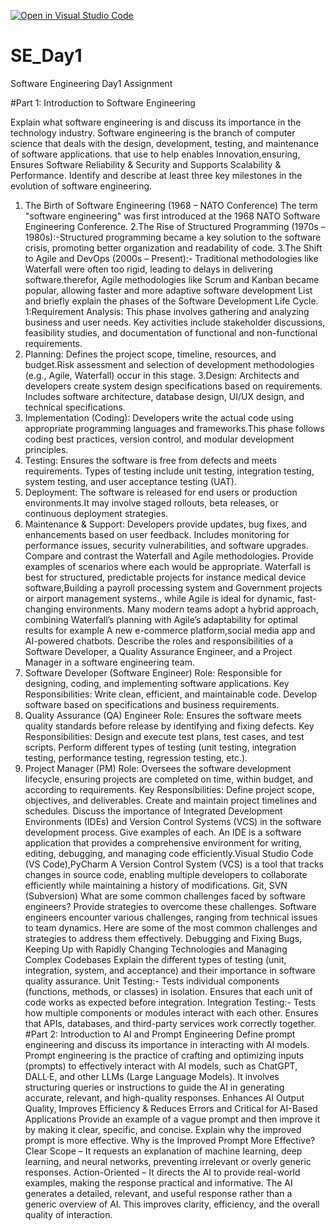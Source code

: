 [![Open in Visual Studio Code](https://classroom.github.com/assets/open-in-vscode-2e0aaae1b6195c2367325f4f02e2d04e9abb55f0b24a779b69b11b9e10269abc.svg)](https://classroom.github.com/online_ide?assignment_repo_id=18345765&assignment_repo_type=AssignmentRepo)
# SE_Day1
Software Engineering Day1 Assignment

#Part 1: Introduction to Software Engineering

Explain what software engineering is and discuss its importance in the technology industry.
Software engineering is the branch of computer science that deals with the design, development, testing, and maintenance of software applications. 
that use to help enables Innovation,ensuring, Ensures Software Reliability & Security and Supports Scalability & Performance.
Identify and describe at least three key milestones in the evolution of software engineering.
1. The Birth of Software Engineering (1968 – NATO Conference)
The term "software engineering" was first introduced at the 1968 NATO Software Engineering Conference.
2.The Rise of Structured Programming (1970s – 1980s):-Structured programming became a key solution to the software crisis, promoting better organization and readability of code.
3.The Shift to Agile and DevOps (2000s – Present):- Traditional methodologies like Waterfall were often too rigid, leading to delays in delivering software.therefor, Agile methodologies like Scrum and Kanban became popular, allowing faster and more adaptive software development
List and briefly explain the phases of the Software Development Life Cycle.
1:Requirement Analysis: This phase involves gathering and analyzing business and user needs. Key activities include stakeholder discussions, feasibility studies, and documentation of functional and non-functional requirements.
2. Planning: Defines the project scope, timeline, resources, and budget.Risk assessment and selection of development methodologies (e.g., Agile, Waterfall) occur in this stage.
3.Design: Architects and developers create system design specifications based on requirements. Includes software architecture, database design, UI/UX design, and technical specifications.
4. Implementation (Coding): Developers write the actual code using appropriate programming languages and frameworks.This phase follows coding best practices, version control, and modular development principles.
5. Testing: Ensures the software is free from defects and meets requirements. Types of testing include unit testing, integration testing, system testing, and user acceptance testing (UAT).
6. Deployment: The software is released for end users or production environments.It may involve staged rollouts, beta releases, or continuous deployment strategies.
7. Maintenance & Support: Developers provide updates, bug fixes, and enhancements based on user feedback. Includes monitoring for performance issues, security vulnerabilities, and software upgrades.
Compare and contrast the Waterfall and Agile methodologies. Provide examples of scenarios where each would be appropriate.
Waterfall is best for structured, predictable projects for instance medical device software,Building a payroll processing system and Government projects or airport management systems., while Agile is ideal for dynamic, fast-changing environments. Many modern teams adopt a hybrid approach, combining Waterfall’s planning with Agile’s adaptability for optimal results for example A new e-commerce platform,social media app and AI-powered chatbots.
Describe the roles and responsibilities of a Software Developer, a Quality Assurance Engineer, and a Project Manager in a software engineering team.
 1. Software Developer (Software Engineer)
Role: Responsible for designing, coding, and implementing software applications.
Key Responsibilities:
Write clean, efficient, and maintainable code.
Develop software based on specifications and business requirements.
 2. Quality Assurance (QA) Engineer
Role: Ensures the software meets quality standards before release by identifying and fixing defects.
Key Responsibilities:
Design and execute test plans, test cases, and test scripts.
Perform different types of testing (unit testing, integration testing, performance testing, regression testing, etc.).
3. Project Manager (PM)
Role: Oversees the software development lifecycle, ensuring projects are completed on time, within budget, and according to requirements.
Key Responsibilities:
Define project scope, objectives, and deliverables.
Create and maintain project timelines and schedules.
Discuss the importance of Integrated Development Environments (IDEs) and Version Control Systems (VCS) in the software development process. Give examples of each.
An IDE is a software application that provides a comprehensive environment for writing, editing, debugging, and managing code efficiently.Visual Studio Code (VS Code),PyCharm
A Version Control System (VCS) is a tool that tracks changes in source code, enabling multiple developers to collaborate efficiently while maintaining a history of modifications.
Git, SVN (Subversion)
What are some common challenges faced by software engineers? Provide strategies to overcome these challenges.
Software engineers encounter various challenges, ranging from technical issues to team dynamics. Here are some of the most common challenges and strategies to address them effectively.
Debugging and Fixing Bugs, Keeping Up with Rapidly Changing Technologies and Managing Complex Codebases
Explain the different types of testing (unit, integration, system, and acceptance) and their importance in software quality assurance.
Unit Testing:- Tests individual components (functions, methods, or classes) in isolation. Ensures that each unit of code works as expected before integration.
Integration Testing:- Tests how multiple components or modules interact with each other. Ensures that APIs, databases, and third-party services work correctly together.
#Part 2: Introduction to AI and Prompt Engineering
Define prompt engineering and discuss its importance in interacting with AI models.
Prompt engineering is the practice of crafting and optimizing inputs (prompts) to effectively interact with AI models, such as ChatGPT, DALL·E, and other LLMs (Large Language Models). It involves structuring queries or instructions to guide the AI in generating accurate, relevant, and high-quality responses.
Enhances AI Output Quality, Improves Efficiency & Reduces Errors and Critical for AI-Based Applications
Provide an example of a vague prompt and then improve it by making it clear, specific, and concise. Explain why the improved prompt is more effective.
Why is the Improved Prompt More Effective?
Clear Scope – It requests an explanation of machine learning, deep learning, and neural networks, preventing irrelevant or overly generic responses.
Action-Oriented – It directs the AI to provide real-world examples, making the response practical and informative.
The AI generates a detailed, relevant, and useful response rather than a generic overview of AI. This improves clarity, efficiency, and the overall quality of interaction.
